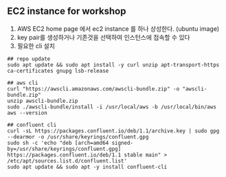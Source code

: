 

## EC2 instance for workshop
1. AWS EC2 home page 에서 ec2 instance 를 하나 상성한다. (ubuntu image)
2. key pair를 생성하거나 기존것을 선택하여 인스턴스에 접속할 수 있다
3. 필요한 cli 설치

```
## repo update
sudo apt update && sudo apt install -y curl unzip apt-transport-https ca-certificates gnupg lsb-release

## aws cli
curl "https://awscli.amazonaws.com/awscli-bundle.zip" -o "awscli-bundle.zip"
unzip awscli-bundle.zip
sudo ./awscli-bundle/install -i /usr/local/aws -b /usr/local/bin/aws
aws --version

## confluent cli
curl -sL https://packages.confluent.io/deb/1.1/archive.key | sudo gpg --dearmor -o /usr/share/keyrings/confluent.gpg
sudo sh -c 'echo "deb [arch=amd64 signed-by=/usr/share/keyrings/confluent.gpg] https://packages.confluent.io/deb/1.1 stable main" > /etc/apt/sources.list.d/confluent.list'
sudo apt update && sudo apt -y install confluent-cli
```
